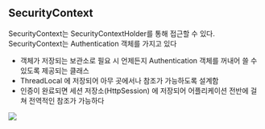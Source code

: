 ## SecurityContext

SecurityContext는 SecurityContextHolder를 통해 접근할 수 있다.
SecurityContext는 Authentication 객체를 가지고 있다

- 객체가 저장되는 보관소로 필요 시 언제든지 Authentication 객체를 꺼내어 쓸 수 있도록 제공되는 클래스
- ThreadLocal 에 저장되어 아무 곳에서나 참조가 가능하도록 설계함
- 인증이 완료되면 세션 저장소(HttpSession) 에 저장되어 어플리케이션 전반에 걸쳐 전역적인 참조가 가능하다

![](https://blog.kakaocdn.net/dn/DmJdo/btrlZ9uUSqw/GuRhm74O8N7OKSpFnrvYcK/img.png)
